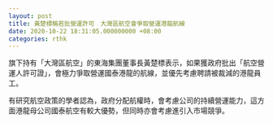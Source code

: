 ```yaml
---
layout: post
title: 黃楚標稱若批營運許可　大灣區航空會爭取營運港龍航線
date: 2020-10-22 18:31:05.000000000 +08:00
categories: rthk
---
```


旗下持有「大灣區航空」的東海集團董事長黃楚標表示，如果獲政府批出「航空營運人許可證」，會極力爭取營運國泰港龍的航線，並優先考慮聘請被裁減的港龍員工。

有研究航空政策的學者認為，政府分配航權時，會考慮公司的持續營運能力，這方面港龍母公司國泰航空有較大優勢，但同時亦會考慮進引入市場競爭。
